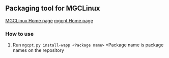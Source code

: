 ## Packaging tool for MGCLinux
[MGCLinux Home page](https://magic0824.github.io/mgclinuxos)
[mgcpt Home page](https://github.com/magic0824/mgcpt)

### How to use
1. Run `mgcpt.py install-wapp <Package name>`
*Package name is package names on the repository